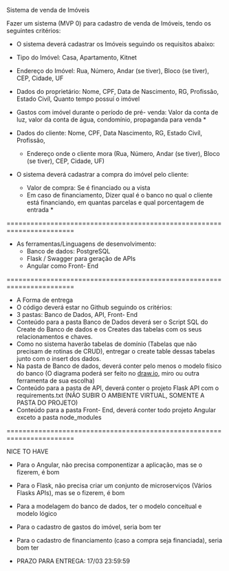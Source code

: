 Sistema de venda de Imóveis

Fazer um sistema (MVP 0) para cadastro de venda de Imóveis, tendo os seguintes critérios:

- O sistema deverá cadastrar os Imóveis seguindo os requisitos abaixo:
- Tipo do Imóvel: Casa, Apartamento, Kitnet

-  Endereço do Imóvel: Rua, Número, Andar (se tiver), Bloco (se tiver), CEP, Cidade, UF

-  Dados do proprietário: Nome, CPF, Data de Nascimento, RG, Profissão, Estado Civíl, Quanto tempo possuí o imóvel

- Gastos com imóvel durante o período de pré- venda: Valor da conta de luz, valor da conta de água, condomínio, propaganda para venda *

-  Dados do cliente: Nome, CPF, Data Nascimento, RG, Estado Civíl, Profissão, 
   - Endereço onde o cliente mora (Rua, Número, Andar (se tiver), Bloco (se tiver), CEP, Cidade, UF)

- O sistema deverá cadastrar a compra do imóvel pelo cliente:
    - Valor de compra: Se é financiado ou a vista
    - Em caso de financiamento, Dizer qual é o banco no qual o cliente está financiando, em quantas parcelas e qual porcentagem de entrada *

=======================================================================

-  As ferramentas/Linguagens de desenvolvimento:
    - Banco de dados: PostgreSQL
    - Flask / Swagger para geração de APIs
    - Angular como Front- End

=======================================================================

-  A Forma de entrega
- O código deverá estar no Github seguindo os critérios:
- 3 pastas: Banco de Dados, API, Front- End
- Conteúdo para a pasta Banco de Dados deverá ser o Script SQL do Create do Banco de dados e os Creates das tabelas com os seus relacionamentos e chaves.
- Como no sistema haverão tabelas de domínio (Tabelas que não precisam de rotinas de CRUD), entregar o create table dessas tabelas junto com o insert dos dados.
- Na pasta de Banco de dados, deverá conter pelo menos o modelo físico do banco (O diagrama poderá ser feito no [draw.io](http://draw.io/), miro ou outra ferramenta de sua escolha)
- Conteúdo para a pasta de API, deverá conter o projeto Flask API com o requirements.txt (NÃO SUBIR O AMBIENTE VIRTUAL, SOMENTE A PASTA DO PROJETO)
- Conteúdo para a pasta Front- End, deverá conter todo projeto Angular exceto a pasta node_modules

=======================================================================

NICE TO HAVE
- Para o Angular, não precisa componentizar a aplicação, mas se o fizerem, é bom
- Para o Flask, não precisa criar um conjunto de microserviços (Vários Flasks APIs),
mas se o fizerem, é bom
- Para a modelagem do banco de dados, ter o modelo conceitual e modelo lógico
- Para o cadastro de gastos do imóvel, seria bom ter
- Para o cadastro de financiamento (caso a compra seja financiada), seria bom ter

-  PRAZO PARA ENTREGA: 17/03 23:59:59
